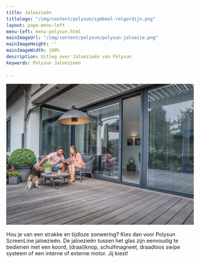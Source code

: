```yaml
---
title: Jaloezieën
titlelogo: "/img/content/polysun/symbool-rolgordijn.png"
layout: page-menu-left
menu-left: menu-polysun.html
mainImageUrl: "/img/content/polysun/polysun-jaloezie.png"
mainImageHeight: ''
mainImageWidth: 100%
description: Uitleg over Jaloezieën van Polysun
keywords: Polysun Jaloezieën

---
```

![](/img/content/polysun4_lamellen-in-schuifpui_zeeland_lr-dsc_2120ent_id22826-1024x768.jpg)

Hou je van een strakke en tijdloze zonwering? Kies dan voor Polysun ScreenLine jaloezieën.
De jaloezieën tussen het glas zijn eenvoudig te bedienen met een koord, (draai)knop, schuifmagneet, draadloos swipe systeem of een interne of externe motor.
Jij kiest!